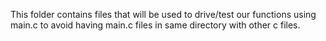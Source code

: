 This folder contains files that will be used to drive/test our functions using main.c to avoid having main.c files in same directory with other c files.
